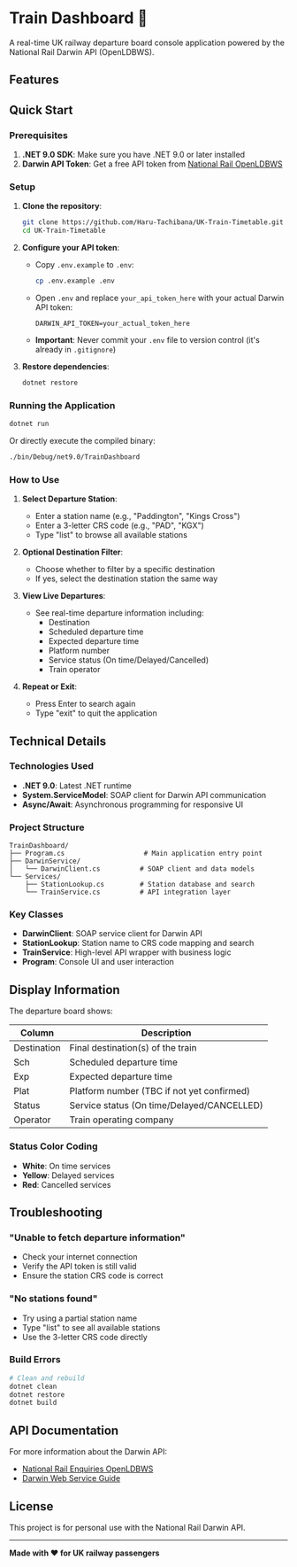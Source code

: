 # Train Dashboard 🚂

A real-time UK railway departure board console application powered by the National Rail Darwin API (OpenLDBWS).

## Features


## Quick Start

### Prerequisites

1. **.NET 9.0 SDK**: Make sure you have .NET 9.0 or later installed
2. **Darwin API Token**: Get a free API token from [National Rail OpenLDBWS](https://www.nationalrail.co.uk/developers/)

### Setup

1. **Clone the repository**:
   ```bash
   git clone https://github.com/Haru-Tachibana/UK-Train-Timetable.git
   cd UK-Train-Timetable
   ```

2. **Configure your API token**:
   - Copy `.env.example` to `.env`:
     ```bash
     cp .env.example .env
     ```
   - Open `.env` and replace `your_api_token_here` with your actual Darwin API token:
     ```
     DARWIN_API_TOKEN=your_actual_token_here
     ```
   - **Important**: Never commit your `.env` file to version control (it's already in `.gitignore`)

3. **Restore dependencies**:
   ```bash
   dotnet restore
   ```

### Running the Application

```bash
dotnet run
```

Or directly execute the compiled binary:

```bash
./bin/Debug/net9.0/TrainDashboard
```

### How to Use

1. **Select Departure Station**:
   - Enter a station name (e.g., "Paddington", "Kings Cross")
   - Enter a 3-letter CRS code (e.g., "PAD", "KGX")
   - Type "list" to browse all available stations

2. **Optional Destination Filter**:
   - Choose whether to filter by a specific destination
   - If yes, select the destination station the same way

3. **View Live Departures**:
   - See real-time departure information including:
     - Destination
     - Scheduled departure time
     - Expected departure time
     - Platform number
     - Service status (On time/Delayed/Cancelled)
     - Train operator

4. **Repeat or Exit**:
   - Press Enter to search again
   - Type "exit" to quit the application


## Technical Details

### Technologies Used
- **.NET 9.0**: Latest .NET runtime
- **System.ServiceModel**: SOAP client for Darwin API communication
- **Async/Await**: Asynchronous programming for responsive UI

### Project Structure

```
TrainDashboard/
├── Program.cs                    # Main application entry point
├── DarwinService/
│   └── DarwinClient.cs          # SOAP client and data models
└── Services/
    ├── StationLookup.cs         # Station database and search
    └── TrainService.cs          # API integration layer
```

### Key Classes

- **DarwinClient**: SOAP service client for Darwin API
- **StationLookup**: Station name to CRS code mapping and search
- **TrainService**: High-level API wrapper with business logic
- **Program**: Console UI and user interaction

## Display Information

The departure board shows:

| Column | Description |
|--------|-------------|
| Destination | Final destination(s) of the train |
| Sch | Scheduled departure time |
| Exp | Expected departure time |
| Plat | Platform number (TBC if not yet confirmed) |
| Status | Service status (On time/Delayed/CANCELLED) |
| Operator | Train operating company |

### Status Color Coding

- **White**: On time services
- **Yellow**: Delayed services
- **Red**: Cancelled services

## Troubleshooting

### "Unable to fetch departure information"

- Check your internet connection
- Verify the API token is still valid
- Ensure the station CRS code is correct

### "No stations found"

- Try using a partial station name
- Type "list" to see all available stations
- Use the 3-letter CRS code directly

### Build Errors

```bash
# Clean and rebuild
dotnet clean
dotnet restore
dotnet build
```

## API Documentation

For more information about the Darwin API:
- [National Rail Enquiries OpenLDBWS](https://www.nationalrail.co.uk/developers/)
- [Darwin Web Service Guide](https://lite.realtime.nationalrail.co.uk/OpenLDBWS/)

## License

This project is for personal use with the National Rail Darwin API.

---

**Made with ❤️ for UK railway passengers**
